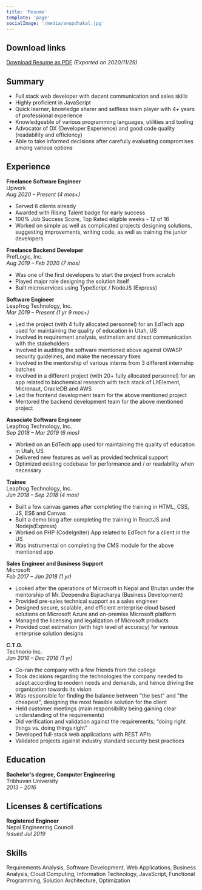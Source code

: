 ```yaml
---
title: 'Resume'
template: 'page'
socialImage: '/media/anupdhakal.jpg'
---
```


## Download links

[Download Resume as PDF](/documents/resume-anup-dhakal.pdf) _(Exported on 2020/11/29)_

## Summary

- Full stack web developer with decent communication and sales skills
- Highly proficient in JavaScript
- Quick learner, knowledge sharer and selfless team player with 4+ years of
  professional experience
- Knowledgeable of various programming languages, utilities and tooling
- Advocator of DX (Developer Experience) and good code quality (readability
  and efficiency)
- Able to take informed decisions after carefully evaluating compromises among
  various options

## Experience

**Freelance Software Engineer**\
Upwork\
_Aug 2020 – Present (4 mos+)_

- Served 6 clients already
- Awarded with Rising Talent badge for early success
- 100% Job Success Score, Top Rated eligible weeks - 12 of 16
- Worked on simple as well as complicated projects designing solutions,
  suggesting improvements, writing code, as well as training the junior
  developers

**Freelance Backend Developer**\
PrefLogic, Inc.\
_Aug 2019 – Feb 2020 (7 mos)_

- Was one of the first developers to start the project from scratch
- Played major role designing the solution itself
- Built microservices using TypeScript / NodeJS (Express)

**Software Engineer**\
Leapfrog Technology, Inc.\
_Mar 2019 – Present (1 yr 9 mos+)_

- Led the project (with 4 fully allocated personnel) for an EdTech app used for
  maintaining the quality of education in Utah, US
- Involved in requirement analysis, estimation and direct communication with
  the stakeholders
- Involved in auditing the software mentioned above against OWASP security
  guidelines, and make the necessary fixes
- Involved in the mentorship of various interns from 3 different internship
  batches
- Involved in a different project (with 20+ fully allocated personnel) for an
  app related to biochemical research with tech stack of LitElement, Micronaut,
  OracleDB and AWS
- Led the frontend development team for the above mentioned project
- Mentored the backend development team for the above mentioned project

**Associate Software Engineer**\
Leapfrog Technology, Inc.\
_Sep 2018 – Mar 2019 (6 mos)_

- Worked on an EdTech app used for maintaining the quality of education in
  Utah, US
- Delivered new features as well as provided technical support
- Optimized existing codebase for performance and / or readability when
  necessary

**Trainee**\
Leapfrog Technology, Inc.\
_Jun 2018 – Sep 2018 (4 mos)_

- Built a few canvas games after completing the training in HTML, CSS, JS,
  ES6 and Canvas
- Built a demo blog after completing the training in ReactJS and Nodejs(Express)
- Worked on PHP (CodeIgniter) App related to EdTech for a client in the US
- Was instrumental on completing the CMS module for the above mentioned app

**Sales Engineer and Business Support**\
Microsoft\
_Feb 2017 – Jan 2018 (1 yr)_

- Looked after the operations of Microsoft in Nepal and Bhutan under the
  mentorship of Mr. Deependra Bajracharya (Business Development)
- Provided pre-sales technical support as a sales engineer
- Designed secure, scalable, and efficient enterprise cloud based solutions
  on Microsoft Azure and on-premise Microsoft platform
- Managed the licensing and legalization of Microsoft products
- Provided cost estimation (with high level of accuracy) for various enterprise
  solution designs

**C.T.O.**\
Technorio Inc.\
_Jan 2016 – Dec 2016 (1 yr)_

- Co-ran the company with a few friends from the college
- Took decisions regarding the technologies the company needed to adapt
  according to modern needs and demands, and hence driving the organization
  towards its vision
- Was responsible for finding the balance between "the best" and "the cheapest",
  designing the most feasible solution for the client
- Held customer meetings (main responsibility being gaining clear understanding
  of the requirements)
- Did verification and validation against the requirements; “doing right things
  vs. doing things right”
- Developed full-stack web applications with REST APIs
- Validated projects against industry standard security best practices

## Education

**Bachelor's degree, Computer Engineering**\
Tribhuvan University\
 _2013 – 2016_

## Licenses & certifications

**Registered Engineer**\
Nepal Engineering Council\
_Issued Jul 2019_

## Skills

Requirements Analysis, Software Development, Web Applications,
Business Analysis, Cloud Computing, Information Technology, JavaScript,
Functional Programming, Solution Architecture, Optimization
